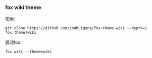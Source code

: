 ### fox wiki theme


使用:

	git clone https://github.com/zouhuigang/fox-theme-wiki --depth=1 fox.theme/wiki


启动fox:

	fox wiki --theme=wiki